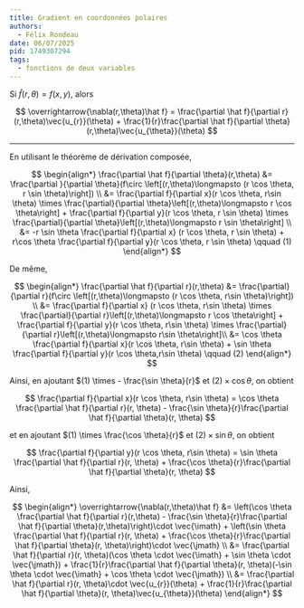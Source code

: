 ```yaml
---
title: Gradient en coordonnées polaires
authors:
  - Félix Rondeau
date: 06/07/2025
pid: 1749307294
tags:
  - fonctions de deux variables
---
```


Si $\hat f(r,\theta) = f(x,y)$, alors

$$
    \overrightarrow{\nabla(r,\theta)\hat f} = \frac{\partial \hat f}{\partial r}(r,\theta)\vec{u_{r}}(\theta) + \frac{1}{r}\frac{\partial \hat f}{\partial \theta}(r,\theta)\vec{u_{\theta}}(\theta)
$$

---

En utilisant le théorème de dérivation composée,

$$
    \begin{align*}
        \frac{\partial \hat f}{\partial \theta}(r,\theta) &= \frac{\partial }{\partial \theta}(f\circ \left[(r,\theta)\longmapsto (r \cos \theta, r \sin \theta)\right]) \\
        &= \frac{\partial f}{\partial x}(r \cos \theta, r\sin \theta) \times \frac{\partial}{\partial \theta}\left[(r,\theta)\longmapsto r \cos \theta\right] + \frac{\partial f}{\partial y}(r \cos \theta, r \sin \theta) \times \frac{\partial}{\partial \theta}\left[(r,\theta)\longmapsto r \sin \theta\right] \\
&= -r \sin \theta \frac{\partial f}{\partial x} (r \cos \theta, r \sin \theta) + r\cos \theta \frac{\partial f}{\partial y}(r \cos \theta, r \sin \theta) \qquad (1)
    \end{align*}
$$

De même,

$$
    \begin{align*}
        \frac{\partial \hat f}{\partial r}(r,\theta) &= \frac{\partial}{\partial r}(f\circ \left[(r,\theta)\longmapsto (r \cos \theta, r\sin \theta)\right]) \\
&= \frac{\partial f}{\partial x} (r \cos \theta, r\sin \theta) \times \frac{\partial}{\partial r}\left[(r,\theta)\longmapsto r \cos \theta\right] + \frac{\partial f}{\partial y}(r \cos \theta, r\sin \theta) \times  \frac{\partial}{\partial r}\left[(r,\theta)\longmapsto r\sin \theta\right]\\
&= \cos \theta \frac{\partial f}{\partial x}(r \cos \theta, r\sin \theta) + \sin \theta \frac{\partial f}{\partial y}(r \cos \theta,r\sin \theta) \qquad (2)
    \end{align*}
$$

Ainsi, en ajoutant $(1) \times - \frac{\sin \theta}{r}$ et $(2) \times  \cos \theta$, on obtient

$$
    \frac{\partial f}{\partial x}(r \cos \theta, r\sin \theta) = \cos \theta \frac{\partial \hat f}{\partial r}(r, \theta) - \frac{\sin \theta}{r}\frac{\partial \hat f}{\partial \theta}(r, \theta)
$$

et en ajoutant $(1) \times \frac{\cos \theta}{r}$ et $(2) \times \sin \theta$, on obtient

$$
    \frac{\partial f}{\partial y}(r \cos \theta, r\sin \theta) = \sin \theta \frac{\partial \hat f}{\partial r}(r, \theta) + \frac{\cos \theta}{r}\frac{\partial \hat f}{\partial \theta}(r, \theta)
$$

Ainsi,

$$
    \begin{align*}
        \overrightarrow{\nabla(r,\theta)\hat f} &= \left(\cos \theta \frac{\partial \hat f}{\partial r}(r,\theta) - \frac{\sin \theta}{r}\frac{\partial \hat f}{\partial \theta}(r,\theta)\right)\cdot \vec{\imath} + \left(\sin \theta \frac{\partial \hat f}{\partial r}(r, \theta) + \frac{\cos \theta}{r}\frac{\partial \hat f}{\partial \theta}(r, \theta)\right)\cdot \vec{\jmath} \\
&= \frac{\partial \hat f}{\partial r}(r, \theta)(\cos \theta \cdot \vec{\imath} + \sin \theta \cdot \vec{\jmath}) + \frac{1}{r}\frac{\partial \hat f}{\partial \theta}(r, \theta)(-\sin \theta \cdot \vec{\imath} + \cos \theta \cdot \vec{\jmath}) \\
&= \frac{\partial \hat f}{\partial r}(r, \theta)\cdot \vec{u_{r}}(\theta) + \frac{1}{r}\frac{\partial \hat f}{\partial \theta}(r, \theta)\vec{u_{\theta}}(\theta)
    \end{align*}
$$
